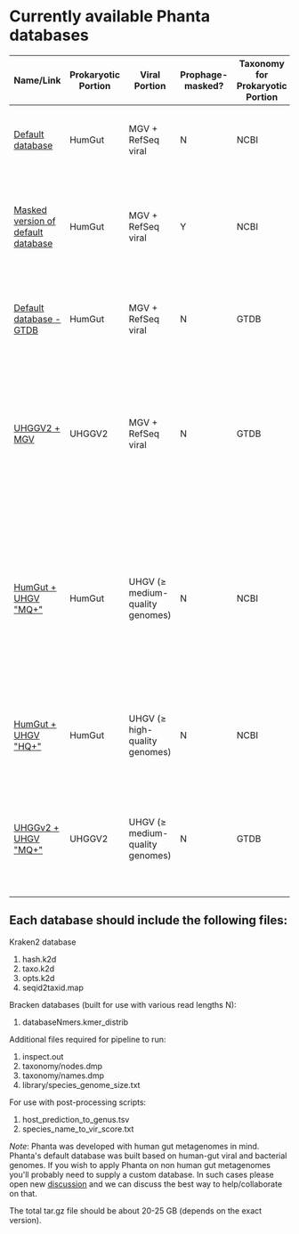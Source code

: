 # Currently available Phanta databases

| Name/Link  | Prokaryotic Portion | Viral Portion  | Prophage-masked? | Taxonomy for Prokaryotic Portion | Comments |
| ------------- | ------------- | ------------- | ------------- | ------------- | ------------- |
| [Default database](http://ab_phanta.os.scg.stanford.edu/Phanta_DBs/unmasked_db_v1.01.tar.gz)  | HumGut | MGV + RefSeq viral  | N | NCBI | Default database (as described in our manuscript) |
| [Masked version of default database](http://ab_phanta.os.scg.stanford.edu/Phanta_DBs/masked_db_v1.tar.gz)  | HumGut | MGV + RefSeq viral  | Y | NCBI | Prophage-masked version of default database (as described in our manuscript) |
| [Default database - GTDB](http://ab_phanta.os.scg.stanford.edu/Phanta_DBs/unmasked_db_v1_gtdb.tar.gz)  | HumGut | MGV + RefSeq viral  | N | GTDB | Default database with GTDB taxonomy for prokaryotic portion |
| [UHGGV2 + MGV](http://ab_phanta.os.scg.stanford.edu/Phanta_DBs/uhgg2_mgv_v1.tar.gz)  | UHGGV2 | MGV + RefSeq viral  | N | GTDB | Default database with UHGGv2 replacing HumGut. UHGGv2 includes low-prevalence prokaryotes filtered by HumGut |
| [HumGut + UHGV "MQ+"](http://ab_phanta.os.scg.stanford.edu/Phanta_DBs/humgut_uhgv_mqplus_v1.tar.gz)  | HumGut | UHGV ($\ge$ medium-quality genomes)  | N | NCBI | Same as default database but replacing MGV with updated version [UHGV](https://github.com/snayfach/UHGV). This database specifically includes UHGV genomes $\ge$ medium-quality |
| [HumGut + UHGV "HQ+"](http://ab_phanta.os.scg.stanford.edu/Phanta_DBs/humgut_uhgv_hqplus_v1.tar.gz)  | HumGut | UHGV ($\ge$ high-quality genomes)  | N | NCBI | Same as previous line but using only $\ge$ high-quality UHGV genomes |
| [UHGGv2 + UHGV "MQ+"](http://ab_phanta.os.scg.stanford.edu/Phanta_DBs/uhgg2_uhgv_v1.tar.gz)  | UHGGV2 | UHGV ($\ge$ medium-quality genomes)  | N | GTDB | UHGGv2 for prokaryotic portion; UHGV for viral portion ($\ge$ medium-quality genomes) |

## Each database should include the following files:

Kraken2 database
1. hash.k2d
2. taxo.k2d
3. opts.k2d
4. seqid2taxid.map

Bracken databases (built for use with various read lengths N):
1. databaseNmers.kmer_distrib

Additional files required for pipeline to run:
1. inspect.out
2. taxonomy/nodes.dmp
3. taxonomy/names.dmp
4. library/species_genome_size.txt

For use with post-processing scripts:
1. host_prediction_to_genus.tsv
2. species_name_to_vir_score.txt
 
*Note*: Phanta was developed with human gut metagenomes in mind. Phanta's default database was built based on human-gut viral and bacterial genomes. If you wish to apply Phanta on non human gut metagenomes you'll probably need to supply a custom database. In such cases please open new [discussion](https://github.com/bhattlab/phanta/discussions/categories/phanta-dbs) and we can discuss the best way to help/collaborate on that.

The total tar.gz file should be about 20-25 GB (depends on the exact version).
